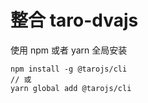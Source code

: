 # 整合 taro-dvajs


使用 npm 或者 yarn 全局安装

```
npm install -g @tarojs/cli
// 或
yarn global add @tarojs/cli
```
